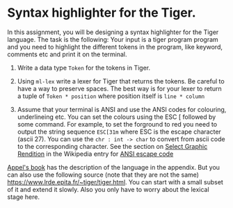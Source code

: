 # Syntax highlighter for the Tiger.

In this assignment, you will be designing a syntax highlighter for the
Tiger language.  The task is the following: Your input is a tiger
program program and you need to highlight the different tokens in the
program, like keyword, comments etc and print it on the terminal.


1. Write a data type `Token` for the tokens in Tiger.

2. Using `ml-lex` write a lexer for Tiger that returns the tokens. Be
   careful to have a way to preserve spaces. The best way is for your
   lexer to return a tuple of `Token * position` where position itself
   is `line * column`

3. Assume that your terminal is ANSI and use the ANSI codes for
   colouring, underlineing etc.  You can set the colours using the ESC
   [ followed by some command. For example, to set the forground to
   red you need to output the string sequence `ESC[31m` where ESC is
   the escape character (ascii 27). You can use the `chr : int ->
   char` to convert from ascii code to the corresponding
   character. See the section on [Select Graphic Rendition][sgr] in
   the Wikipedia entry for [ANSI escape code][ansi-codes]

[Appel's book][modern] has the description of the language in the
appendix. But you can also use the following source (note that they
are not the same) https://www.lrde.epita.fr/~tiger/tiger.html. You can
start with a small subset of it and extend it slowly. Also you only
have to worry about the lexical stage here.


[modern]: <https://www.cs.princeton.edu/~appel/modern/ml/>
[sgr]: <https://en.wikipedia.org/wiki/ANSI_escape_code#SGR_(Select_Graphic_Rendition)_parameters>
[ansi-codes]: <https://en.wikipedia.org/wiki/ANSI_escape_code>
